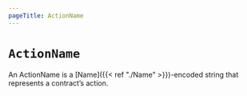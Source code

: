 ```yaml
---
pageTitle: ActionName
---
```


# `ActionName`

An ActionName is a [Name]({{< ref "./Name" >}})-encoded string that represents a contract’s action.